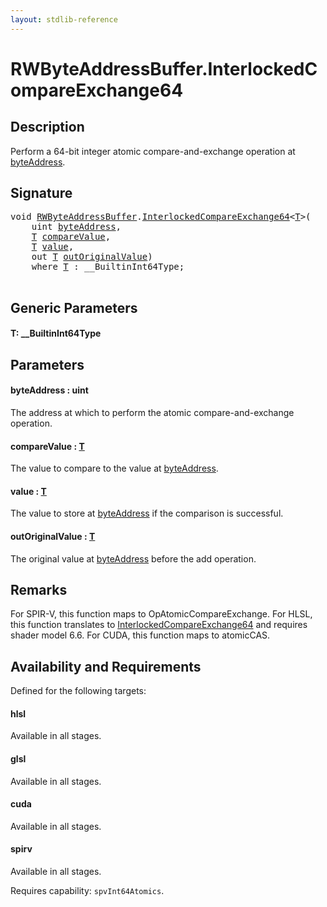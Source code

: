 ```yaml
---
layout: stdlib-reference
---
```


# RWByteAddressBuffer\.InterlockedCompareExchange64

## Description

Perform a 64-bit integer atomic compare-and-exchange operation at <span class='code'><a href="interlockedcompareexchange64-0bi.md#decl-byteAddress" class="code_param">byteAddress</a></span>.



## Signature 

<pre>
<span class="code_keyword">void</span> <a href="index.md" class="code_type">RWByteAddressBuffer</a>.<a href="interlockedcompareexchange64-0bi.md">InterlockedCompareExchange64</a>&lt;<a href="interlockedcompareexchange64-0bi.md#typeparam-T" class="code_type">T</a>&gt;(
    <span class="code_keyword">uint</span> <a href="interlockedcompareexchange64-0bi.md#decl-byteAddress" class="code_param">byteAddress</a>,
    <a href="interlockedcompareexchange64-0bi.md#typeparam-T" class="code_type">T</a> <a href="interlockedcompareexchange64-0bi.md#decl-compareValue" class="code_param">compareValue</a>,
    <a href="interlockedcompareexchange64-0bi.md#typeparam-T" class="code_type">T</a> <a href="interlockedcompareexchange64-0bi.md#decl-value" class="code_param">value</a>,
    <span class="code_keyword">out</span> <a href="interlockedcompareexchange64-0bi.md#typeparam-T" class="code_type">T</a> <a href="interlockedcompareexchange64-0bi.md#decl-outOriginalValue" class="code_param">outOriginalValue</a>)
    <span class='code_keyword'>where</span> <a href="interlockedcompareexchange64-0bi.md#typeparam-T" class="code_type">T</a> : __BuiltinInt64Type;

</pre>

## Generic Parameters

####  <a id="typeparam-T"></a>T: \_\_BuiltinInt64Type

## Parameters

####  <a id="decl-byteAddress"></a>byteAddress  : uint
The address at which to perform the atomic compare-and-exchange operation.

####  <a id="decl-compareValue"></a>compareValue  : [T](interlockedcompareexchange64-0bi.md#typeparam-T)
The value to compare to the value at <span class='code'><a href="interlockedcompareexchange64-0bi.md#decl-byteAddress" class="code_param">byteAddress</a></span>.

####  <a id="decl-value"></a>value  : [T](interlockedcompareexchange64-0bi.md#typeparam-T)
The value to store at <span class='code'><a href="interlockedcompareexchange64-0bi.md#decl-byteAddress" class="code_param">byteAddress</a></span> if the comparison is successful.

####  <a id="decl-outOriginalValue"></a>outOriginalValue  : [T](interlockedcompareexchange64-0bi.md#typeparam-T)
The original value at <span class='code'><a href="interlockedcompareexchange64-0bi.md#decl-byteAddress" class="code_param">byteAddress</a></span> before the add operation.


## Remarks
For SPIR-V, this function maps to <span class='code'>OpAtomicCompareExchange</span>. For HLSL, this function
translates to <span class='code'><a href="interlockedcompareexchange64-0bi.md">InterlockedCompareExchange64</a></span> and requires shader model 6.6.
For CUDA, this function maps to <span class='code'>atomicCAS</span>.


## Availability and Requirements

Defined for the following targets:

#### hlsl
Available in all stages.

#### glsl
Available in all stages.

#### cuda
Available in all stages.

#### spirv
Available in all stages.

Requires capability: `spvInt64Atomics`.



<script>
// Fix .md links to .html when on ReadTheDocs
if (window.location.hostname.includes('readthedocs') || 
    window.location.hostname.includes('rtfd.io')) {
  document.addEventListener('DOMContentLoaded', function() {
    const links = document.querySelectorAll('a');
    links.forEach(link => {
      const href = link.getAttribute('href');
      if (href && href.includes('.md')) {
        // This regex will handle .md links with or without fragment identifiers or query parameters
        link.href = link.href.replace(/(.+)\.md(#[^?]*)?(\?.*)?$/, '$1.html$2$3');
      }
    });
  });
}
</script>
